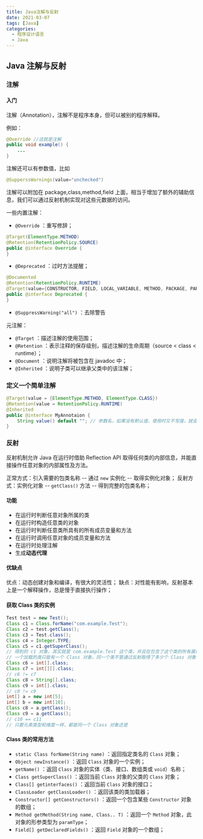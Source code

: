 ```yaml
---
title: Java注解与反射
date: 2021-03-07
tags: [Java]
categories:
  - 程序设计语言
  - Java
---
```


<style>
.center {
width: auto;
display: table;
margin - left: auto;
margin - right: auto;
}
// 图片居中
img {
position: relative;
left: 50%;
transform: translateX(-50%);
}
</style>

## Java 注解与反射

### 注解

#### 入门

注解（Annotation），注解不是程序本身，但可以被别的程序解释。

例如：

```JAVA
@Override //这就是注解
public void example() {
    ...
}
```

注解还可以有参数值，比如

```JAVA
@SupperssWarnings(value="unchecked")
```

注解可以附加在 package,class,method,field 上面，相当于增加了额外的辅助信息，我们可以通过反射机制实现对这些元数据的访问。

一些内置注解：

- `@Override` ：重写修辞；

```JAVA
@Target(ElementType.METHOD)
@Retention(RetentionPolicy.SOURCE)
public @interface Override {
}
```

- `@Deprecated` ：过时方法提醒；

```JAVA
@Documented
@Retention(RetentionPolicy.RUNTIME)
@Target(value={CONSTRUCTOR, FIELD, LOCAL_VARIABLE, METHOD, PACKAGE, PARAMETER, TYPE})
public @interface Deprecated {
}
```

- `@SuppressWarning("all")` ：去除警告

元注解：

- `@Target` ：描述注解的使用范围；
- `@Retention` ：表示注释的保存级别，描述注解的生命周期（source < class < runtime）；
- `@Document` ：说明注解将被包含在 javadoc 中；
- `@Inherited` ：说明子类可以继承父类中的该注解；

### 定义一个简单注解

```JAVA
@Target(value = {ElementType.METHOD, ElementType.CLASS})
@Retention(value = RetentionPolicy.RUNTIME)
@Inherited
public @interface MyAnnotaion {
    String value() default ""; // 参数名，如果没有默认值，使用时又不写值，就会报错
}
```

### 反射

反射机制允许 Java 在运行时借助 Reflection API 取得任何类的内部信息，并能直接操作任意对象的内部属性及方法。

正常方式：引入需要的包类名称 -- 通过 `new` 实例化 -- 取得实例化对象；
反射方式：实例化对象 -- `getClass()` 方法 -- 得到完整的包类名称；

#### 功能

- 在运行时判断任意对象所属的类
- 在运行时构造任意类的对象
- 在运行时判断任意类所具有的所有成员变量和方法
- 在运行时调用任意对象的成员变量和方法
- 在运行时处理注解
- 生成**动态代理**

#### 优缺点

优点：动态创建对象和编译，有很大的灵活性；
缺点：对性能有影响，反射基本上是一个解释操作，总是慢于直接执行操作；

#### 获取 Class 类的实例

```JAVA
Test test = new Test();
Class c1 = Class.forName("com.example.Test");
Class c2 = test.getClass();
Class c3 = Test.class();
Class c4 = Integer.TYPE;
Class c5 = c1.getSuperClass();
// 得到的 c1 对象，其实就是 com.example.Test 这个类，并且在包含了这个类的所有属性
// 一个加载的类只能有一个 Class 对象，同一个类不管通过反射取得了多少个 Class 对象，其 hashCode 都是同一个值
Class c6 = int[].class;
Class c7 = int[][].class;
// c6 != c7
Class c8 = String[].class;
Class c9 = int[].class;
// c8 != c9
int[] a = new int[5];
int[] b = new int[10];
Class c8 = a.getClass();
Class c9 = a.getClass();
// c10 == c11
// 只要元素类型和维度一样，都是同一个 Class 对象还是
```

#### Class 类的常用方法

- `static Class forName(String name)` ：返回指定类名的 `Class` 对象；
- `Object newInstance()` ：返回 `Class` 对象的一个实例；
- `getName()` ：返回 `Class` 对象的实体（类、接口、数组类或 `void`）名称；
- `Class getSuperClass()` ：返回当前 `Class` 对象的父类的 `Class` 对象；
- `Class[] getinterfaces()` ：返回当前 `Class` 对象的接口；
- `ClassLoader getClassLoader()` ：返回该类的类加载器；
- `Constructor[] getConstructors()` ：返回一个包含某些 `Constructor` 对象的数组；
- `Method getMethod(String name, Class.. T)` ：返回一个 `Method` 对象，此对象的形参类型为 `paramType`；
- `Field[] getDeclaredFields()` ：返回 `Field` 对象的一个数组；

